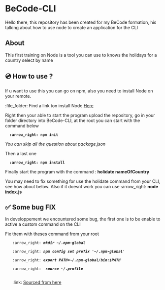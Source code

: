 # BeCode-CLI

<p> Hello there, this repository has been created for my BeCode formation, his talking about how to use node to create an application for the CLI </p>


## About

<p> This first training on Node is a tool you can use to knows the holidays for a country select by name </p>

## :cd: How to use ?

<p> If u want to use this you can go on npm, also you need to install Node on your remote. </p>

<p>  :file_folder: Find a link ton install Node <a href="https://tecadmin.net/install-latest-nodejs-npm-on-ubuntu/"> Here </a></p>

<p> Right then your able to start the program upload the repository, go in your folder directory into BeCode-CLI, at the root you can start with the command below </p>

<p><b><pre><code>  :arrow_right: npm init</pre></code> </b></p>

<p><i> You can skip all the question about package.json</i> </p>

<p> Then a last one </p>

<p> <b><pre><code>  :arrow_right: npm install </pre></code></b></p>

<p> Finally start the program with the command : <b> holidate nameOfCountry </b></p>

<p> You may need to fix something for use the holidate command from your CLI, see how about below. Also if it doesnt work you can use  :arrow_right: <b> node index.js </b></p>

##  :white_check_mark: Some bug FIX


<p> In developpement we encountered some bug, the first one is to be enable to active a custom command on the CLI </p>

<p> Fix them with theses command from your root </p>

<ul>

<pre><code><li>:arrow_right: <b><i>mkdir ~/.npm-global</b></i></li></pre></code>
<pre><code><li>:arrow_right: <b><i>npm config set prefix '~/.npm-global'</b></i></li></pre></code>
<pre><code><li>:arrow_right: <b><i>export PATH=~/.npm-global/bin:$PATH</b></i></li></pre></code>
<pre><code><li>:arrow_right: <b><i> source ~/.profile </b></i></li><br></pre></code>

<p> :link: <a href="https://docs.npmjs.com/resolving-eacces-permissions-errors-when-installing-packages-globally"> Sourced from here </a></p>

</ul>




















